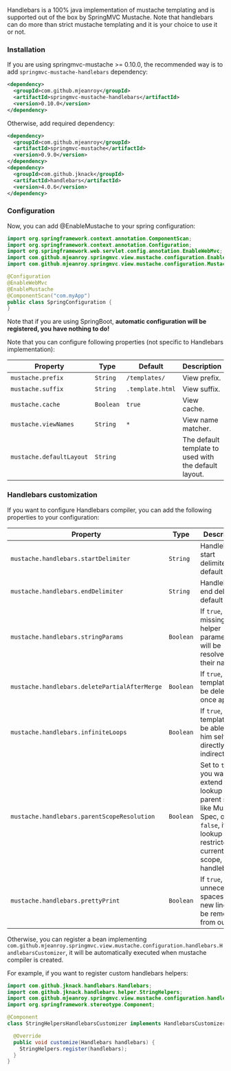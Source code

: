 Handlebars is a 100% java implementation of mustache templating and is supported out of the box by SpringMVC Mustache. Note that handlebars can do more than
strict mustache templating and it is your choice to use it or not.

### Installation

If you are using springmvc-mustache >= 0.10.0, the recommended way is to add `springmvc-mustache-handlebars` dependency:

```xml
<dependency>
  <groupId>com.github.mjeanroy</groupId>
  <artifactId>springmvc-mustache-handlebars</artifactId>
  <version>0.10.0</version>
</dependency>
```

Otherwise, add required dependency:

```xml
<dependency>
  <groupId>com.github.mjeanroy</groupId>
  <artifactId>springmvc-mustache</artifactId>
  <version>0.9.0</version>
</dependency>
<dependency>
  <groupId>com.github.jknack</groupId>
  <artifactId>handlebars</artifactId>
  <version>4.0.6</version>
</dependency>
```

### Configuration

Now, you can add @EnableMustache to your spring configuration:

```java
import org.springframework.context.annotation.ComponentScan;
import org.springframework.context.annotation.Configuration;
import org.springframework.web.servlet.config.annotation.EnableWebMvc;
import com.github.mjeanroy.springmvc.view.mustache.configuration.EnableMustache;
import com.github.mjeanroy.springmvc.view.mustache.configuration.MustacheProvider;

@Configuration
@EnableWebMvc
@EnableMustache
@ComponentScan("com.myApp")
public class SpringConfiguration {
}
```

Note that if you are using SpringBoot, **automatic configuration will be registered, you have nothing to do!**

Note that you can configure following properties (not specific to Handlebars implementation):

| Property                 | Type      | Default          | Description                                           |
| ------------------------ | --------- | ---------------- | ----------------------------------------------------- |
| `mustache.prefix`        | `String`  | `/templates/`    | View prefix.                                          |
| `mustache.suffix`        | `String`  | `.template.html` | View suffix.                                          |
| `mustache.cache`         | `Boolean` | `true`           | View cache.                                           |
| `mustache.viewNames`     | `String`  | `*`              | View name matcher.                                    |
| `mustache.defaultLayout` | `String`  |                  | The default template to used with the default layout. |

### Handlebars customization

If you want to configure Handlebars compiler, you can add the following properties to your configuration:

| Property                                      | Type      | Description                                                                                                                                                 |
| --------------------------------------------- | --------- | ----------------------------------------------------------------------------------------------------------------------------------------------------------- |
| `mustache.handlebars.startDelimiter`          | `String`  | Handlebars start delimiter, default is `{{`.                                                                                                                |
| `mustache.handlebars.endDelimiter`            | `String`  | Handlebars end delimiter, default is `}}`.                                                                                                                  |
| `mustache.handlebars.stringParams`            | `Boolean` | If `true`, missing helper parameters will be resolve to their names.                                                                                        |
| `mustache.handlebars.deletePartialAfterMerge` | `Boolean` | If `true`, templates will be deleted once applied.                                                                                                          |
| `mustache.handlebars.infiniteLoops`           | `Boolean` | If `true`, templates will be able to call him self directly or indirectly                                                                                   |
| `mustache.handlebars.parentScopeResolution`   | `Boolean` | Set to `true`, if you want to extend lookup to parent scope, like Mustache Spec, or  `false`, if lookup is restricted to current scope, like handlebars.js. |
| `mustache.handlebars.prettyPrint`             | `Boolean` | If `true`, unnecessary spaces and new lines will be removed from output.                                                                                    |

Otherwise, you can register a bean implementing `com.github.mjeanroy.springmvc.view.mustache.configuration.handlebars.HandlebarsCustomizer`, it will be automatically executed when mustache compiler is created.

For example, if you want to register custom handlebars helpers:

```java
import com.github.jknack.handlebars.Handlebars;
import com.github.jknack.handlebars.helper.StringHelpers;
import com.github.mjeanroy.springmvc.view.mustache.configuration.handlebars.HandlebarsCustomizer;
import org.springframework.stereotype.Component;

@Component
class StringHelpersHandlebarsCustomizer implements HandlebarsCustomizer {

  @Override
  public void customize(Handlebars handlebars) {
    StringHelpers.register(handlebars);
  }
}
```
